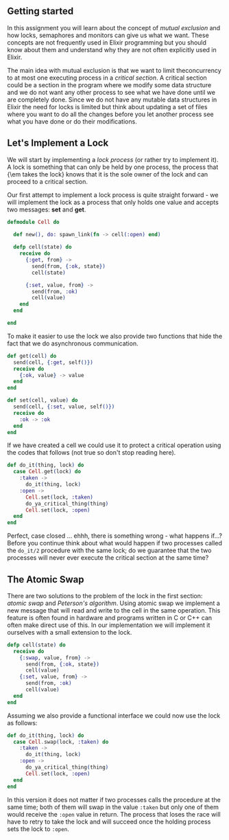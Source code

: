 ## Getting started

In this assignment you will learn about the concept of *mutual exclusion* and how locks, semaphores and monitors can give us what we want. These concepts are not frequently used in Elixir programming but you should know about them and understand why they are not often explicitly used in Elixir.

The main idea with mutual exclusion is that we want to limit theconcurrency to at most one executing process in a *critical section*. A critical section could be a section in the program where we modify some data structure and we do not want any other process to see what we have done until we are completely done. Since we do not have any mutable data structures in Elixir the need for locks is limited but think about updating a set of files where you want to do all the changes before you let another process see what you have done or do their modifications.

## Let's Implement a Lock

We will start by implementing a *lock process* (or rather try to implement it). A lock is something that can only be held by one process, the process that {\em takes the lock} knows that it is the sole owner of the lock and can proceed to a critical section.

Our first attempt to implement a lock process is quite straight forward - we will implement the lock as a process that only holds one value and accepts two messages: **set** and **get**.

``` elixir
defmodule Cell do
  
  def new(), do: spawn_link(fn -> cell(:open) end)

  defp cell(state) do
    receive do
      {:get, from} ->
        send(from, {:ok, state})
        cell(state)

      {:set, value, from} ->
        send(from, :ok)
        cell(value)
    end
  end

end
```

To make it easier to use the lock we also provide two functions that hide the fact that we do asynchronous communication.

``` elixir
def get(cell) do
  send(cell, {:get, self()})
  receive do
    {:ok, value} -> value
  end
end

def set(cell, value) do
  send(cell, {:set, value, self()})
  receive do
    :ok -> :ok
  end
end
```

If we have created a cell we could use it to protect a critical operation using the codes that follows (not true so don't stop reading here).

``` elixir
def do_it(thing, lock) do
  case Cell.get(lock) do
    :taken ->
      do_it(thing, lock)
    :open ->
      Cell.set(lock, :taken)
      do_ya_critical_thing(thing)
      Cell.set(lock, :open)
  end
end
```

Perfect, case closed ... ehhh, there is something wrong - what happens if...? Before you continue think about what would happen if two processes called the `do_it/2` procedure with the same lock; do we guarantee that the two processes will never ever execute the critical section at the same time?

## The Atomic Swap

There are two solutions to the problem of the lock in the first section: *atomic swap* and *Peterson's algorithm*. Using atomic swap we implement a new message that will read and write to the cell in the same operation. This feature is often found in hardware and programs written in C or C++ can often make direct use of this. In our implementation we will implement it ourselves with a small extension to the lock. 

``` elixir
defp cell(state) do
  receive do
    {:swap, value, from} ->
      send(from, {:ok, state})
      cell(value)
    {:set, value, from} ->
      send(from, :ok)
      cell(value)
  end
end
```

Assuming we also provide a functional interface we could now use the lock as follows:

``` elixir
def do_it(thing, lock) do
  case Cell.swap(lock, :taken) do
    :taken ->
      do_it(thing, lock)
    :open ->
      do_ya_critical_thing(thing)
      Cell.set(lock, :open)
  end
end
```

In this version it does not matter if two processes calls the procedure at the same time; both of them will swap in the value `:taken` but only one of them would receive the `:open` value in return. The process that loses the race will have to retry to take the lock and will succeed once the holding process sets the lock to `:open`.
